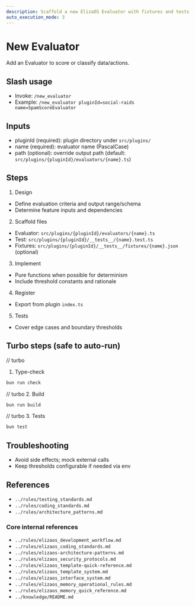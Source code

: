 ```yaml
---
description: Scaffold a new ElizaOS Evaluator with fixtures and tests
auto_execution_mode: 3
---
```


# New Evaluator

Add an Evaluator to score or classify data/actions.

## Slash usage
- Invoke: `/new_evaluator`
- Example: `/new_evaluator pluginId=social-raids name=SpamScoreEvaluator`

## Inputs
- pluginId (required): plugin directory under `src/plugins/`
- name (required): evaluator name (PascalCase)
- path (optional): override output path (default: `src/plugins/{pluginId}/evaluators/{name}.ts`)

## Steps
1) Design
- Define evaluation criteria and output range/schema
- Determine feature inputs and dependencies

2) Scaffold files
- Evaluator: `src/plugins/{pluginId}/evaluators/{name}.ts`
- Test: `src/plugins/{pluginId}/__tests__/{name}.test.ts`
- Fixtures: `src/plugins/{pluginId}/__tests__/fixtures/{name}.json` (optional)

3) Implement
- Pure functions when possible for determinism
- Include threshold constants and rationale

4) Register
- Export from plugin `index.ts`

5) Tests
- Cover edge cases and boundary thresholds

## Turbo steps (safe to auto-run)
// turbo
1. Type-check
```bash
bun run check
```
// turbo
2. Build
```bash
bun run build
```
// turbo
3. Tests
```bash
bun test
```

## Troubleshooting
- Avoid side effects; mock external calls
- Keep thresholds configurable if needed via env

## References
- `../rules/testing_standards.md`
- `../rules/coding_standards.md`
- `../rules/architecture_patterns.md`

### Core internal references
- `../rules/elizaos_development_workflow.md`
- `../rules/elizaos_coding_standards.md`
- `../rules/elizaos-architecture-patterns.md`
- `../rules/elizaos_security_protocols.md`
- `../rules/elizaos_template-quick-reference.md`
- `../rules/elizaos_template_system.md`
- `../rules/elizaos_interface_system.md`
- `../rules/elizaos_memory_operational_rules.md`
- `../rules/elizaos_memory_quick_reference.md`
- `../knowledge/README.md`
